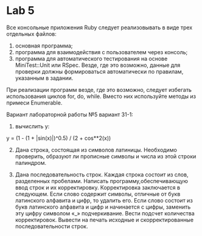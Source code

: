 # Lab 5

Все консольные приложения Ruby следует реализовывать в виде трех
отдельных файлов:
1. основная программа;
2. программа для взаимодействия с пользователем через консоль;
3. программа для автоматического тестирования на основе MiniTest::Unit
или RSpec. Везде, где это возможно, данные для проверки должны
формироваться автоматически по правилам, указанным в задании.

При реализации программ везде, где это возможно, следует избегать
использования циклов for, do, while. Вместо них используйте методы из
примеси Enumerable.

Вариант лабораторной работы №5 вариант 31-1:

1) вычислить y:

y = (1 - (1 + |sin(x)|)^0.5) / (2 + cos**2(x))

2) Дана строка, состоящая из символов латиницы. Необходимо проверить,
образуют ли прописные символы и числа из этой строки палиндром.

3) Дана последовательность строк. Каждая строка состоит из слов, разделенных пробелами. Написать программу,обеспечивающую ввод строк и их корректировку. Корректировка заключается в следующем. Если слово содержит символы, отличные от букв латинского алфавита и цифр, то удалить его. Если слово состоит из букв латинского алфавита и цифр и
начинается с цифры, заменить эту цифру символом «_» подчеркивание.
Вести подсчет количества корректировок. 
Вывести на печать исходные и скорректированные последовательности строк.
